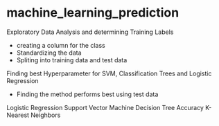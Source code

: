 # machine_learning_prediction
Exploratory Data Analysis and determining Training Labels

*   creating a column for the class
*   Standardizing the data
*   Spliting into training data and test data

Finding best Hyperparameter for SVM, Classification Trees and Logistic Regression

*   Finding the method performs best using test data
  
Logistic Regression 
Support Vector Machine 
Decision Tree Accuracy
K-Nearest Neighbors
